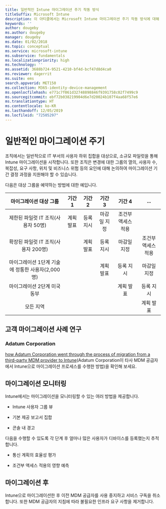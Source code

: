```yaml
---
title: 일반적인 Intune 마이그레이션 주기 작동 방식
titleSuffix: Microsoft Intune
description: 이 아티클에서는 Microsoft Intune 마이그레이션 주기 작동 방식에 대해 설명하고 고객이 마이그레이션 주기를 처리하는 방법에 대한 예제를 제공합니다.
keywords: ''
author: dougeby
ms.author: dougeby
manager: dougeby
ms.date: 01/02/2018
ms.topic: conceptual
ms.service: microsoft-intune
ms.subservice: fundamentals
ms.localizationpriority: high
ms.technology: ''
ms.assetid: 3688b724-9521-4210-bf4d-bcf47d8d4ca0
ms.reviewer: dagerrit
ms.suite: ems
search.appverid: MET150
ms.collection: M365-identity-device-management
ms.openlocfilehash: e771c7f061d32748898846f9391758c02f7499c9
ms.sourcegitcommit: ebf72b038219904d6e7d20024b107f4aa68f57e6
ms.translationtype: HT
ms.contentlocale: ko-KR
ms.lasthandoff: 12/05/2019
ms.locfileid: "72505297"
---
```

# <a name="typical-migration-cycle"></a>일반적인 마이그레이션 주기

조직에서는 일반적으로 IT 부서의 사용자 하위 집합을 대상으로, 소규모 파일럿을 통해 Intune 마이그레이션을 시작합니다. 또한 조직은 변경에 대한 그룹의 열의, 사용자 수, 복잡성, 요구 사항, 위치 및 비즈니스 위험 등의 요인에 대해 논의하여 마이그레이션 기간 결정 과정을 지원해야 할 수 있습니다.

다음은 대상 그룹을 예약하는 방법에 대한 예입니다.

  | **마이그레이션 대상 그룹** | **기간 1** | **기간 2** | **기간 3** | **기간 4** | **...**
|:---:|:---:|:---:|:---:|:---:|:---:|
| 제한된 파일럿 IT 조직(사용자 50명) | 계획 발표 | 등록 지시 | 마감일 지정 | 조건부 액세스 적용 |  |                                                        
| 확장된 파일럿 IT 조직(사용자 200명) |  | 계획 발표 | 등록 지시 | 마감일 지정 | 조건부 액세스 적용 |
| 마이그레이션 1단계 기술에 정통한 사용자(2,000명) |  |  | 계획 발표 | 등록 지시 | 마감일 지정 |
| 마이그레이션 2단계 미국 동부 |  |  |  | 계획 발표 | 등록 지시 |
| 모든 지역 |  |  |  |  | 계획 발표 |

## <a name="customer-migration-case-study"></a>고객 마이그레이션 사례 연구

### <a name="adatum-corporation"></a>Adatum Corporation

[how Adatum Corporation went through the process of migration from a third-party MDM provider to Intune](https://gallery.technet.microsoft.com/Intune-migration-guide-893a95e3?redir=0)(Adatum Corporation이 타사 MDM 공급자에서 Intune으로 마이그레이션 프로세스를 수행한 방법)을 확인해 보세요.

## <a name="monitoring-migration"></a>마이그레이션 모니터링

Intune에서는 마이그레이션을 모니터링할 수 있는 여러 방법을 제공합니다.

* Intune 사용자 그룹 뷰

* 기본 제공 보고서 집합

* 콘솔 내 경고

다음을 수행할 수 있도록 각 단계 후 얼마나 많은 사용자가 디바이스를 등록했는지 추적합니다.

- 통신 계획의 효율성 평가

- 조건부 액세스 적용의 영향 예측


## <a name="post-migration"></a>마이그레이션 후

Intune으로 마이그레이션한 후 이전 MDM 공급자를 사용 중지하고 서비스 구독을 취소합니다. 또한 MDM 공급자의 지침에 따라 불필요한 인프라 요구 사항을 제거합니다.
